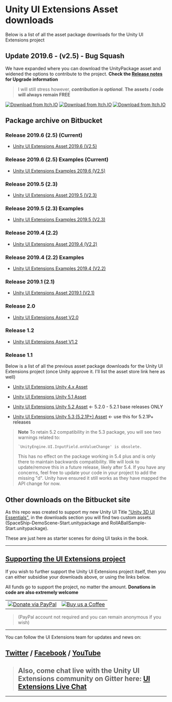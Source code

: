# Unity UI Extensions Asset downloads

Below is a list of all the asset package downloads for the Unity UI Extensions project

## Update 2019.6 - (v2.5)  - Bug Squash

We have expanded where you can download the UnityPackage asset and widened the options to contribute to the project. **Check the [Release notes](https://bitbucket.org/UnityUIExtensions/unity-ui-extensions/wiki/ReleaseNotes/RELEASENOTES) for Upgrade information**

> I will still stress however, ***contribution is optional***. **The assets / code will always remain FREE**

[![Download from Itch.IO](https://bytebucket.org/UnityUIExtensions/unity-ui-extensions/wiki/SiteImages/itchio.png)](https://unityuiextensions.itch.io/uiextensions2-0 "Download from Itch.IO")
[![Download from Itch.IO](https://bitbucket.org/UnityUIExtensions/unity-ui-extensions/wiki/SiteImages/unionassets.png)](https://unionassets.com/unity-ui-extensions "Download from Union Assets")
[![Download from Itch.IO](https://bitbucket.org/UnityUIExtensions/unity-ui-extensions/wiki/SiteImages/patreon.jpg)](https://www.patreon.com/UnityUIExtensions "Support Unity UI Extensions on Patreon & download")

## Package archive on Bitbucket

### Release 2019.6 (2.5) (Current)

* [Unity UI Extensions Asset 2019.6 (V2.5) ](https://bitbucket.org/UnityUIExtensions/unity-ui-extensions/downloads/UnityUIExtensions-2019-6.unitypackage)

### Release 2019.6 (2.5) Examples (Current)

* [Unity UI Extensions Examples 2019.6 (V2.5)](https://bitbucket.org/UnityUIExtensions/unity-ui-extensions/downloads/UnityUIExtensions-2019-6-Examples.unitypackage)

### Release 2019.5 (2.3)

* [Unity UI Extensions Asset 2019.5 (V2.3) ](https://bitbucket.org/UnityUIExtensions/unity-ui-extensions/downloads/UnityUIExtensions-2019-5.unitypackage)

### Release 2019.5 (2.3) Examples

* [Unity UI Extensions Examples 2019.5 (V2.3)](https://bitbucket.org/UnityUIExtensions/unity-ui-extensions/downloads/UnityUIExtensions-2019-5-Examples.unitypackage)

### Release 2019.4 (2.2)

* [Unity UI Extensions Asset 2019.4 (V2.2) ](https://bitbucket.org/UnityUIExtensions/unity-ui-extensions/downloads/UnityUIExtensions-2019-4.unitypackage)

### Release 2019.4 (2.2) Examples

* [Unity UI Extensions Examples 2019.4 (V2.2)](https://bitbucket.org/UnityUIExtensions/unity-ui-extensions/downloads/UnityUIExtensions-2019-4-Examples.unitypackage)

### Release 2019.1 (2.1)

* [Unity UI Extensions Asset 2019.1 (V2.1)](https://bitbucket.org/UnityUIExtensions/unity-ui-extensions/downloads/UnityUIExtensions-2019-1.unitypackage)

### Release 2.0

* [Unity UI Extensions Asset V2.0](https://bitbucket.org/UnityUIExtensions/unity-ui-extensions/downloads/UnityUIExtensions-2-0.unitypackage)

### Release 1.2

* [Unity UI Extensions Asset V1.2](https://bitbucket.org/UnityUIExtensions/unity-ui-extensions/downloads/UnityUIExtensions-1-2.unitypackage)

### Release 1.1

Below is a list of all the previous asset package downloads for the Unity UI Extensions project (once Unity approve it. I'll list the asset store link here as well)

* [Unity UI Extensions Unity 4.x Asset](https://bitbucket.org/ddreaper/unity-ui-extensions/downloads/UnityUIExtensions-4.x.unitypackage)

* [Unity UI Extensions Unity 5.1 Asset](https://bitbucket.org/ddreaper/unity-ui-extensions/downloads/UnityUIExtensions-5.1.unitypackage)

* [Unity UI Extensions Unity 5.2 Asset](https://bitbucket.org/ddreaper/unity-ui-extensions/downloads/UnityUIExtensions-5.2.unitypackage) <- 5.2.0 - 5.2.1 base releases ONLY

* [Unity UI Extensions Unity 5.3 (5.2.1P+) Asset](https://bitbucket.org/ddreaper/unity-ui-extensions/downloads/UnityUIExtensions-5.3.unitypackage) <- use this for 5.2.1P+ releases

> **Note** To retain 5.2 compatibility in the 5.3 package, you will see two warnings related to:
> ```
> `UnityEngine.UI.InputField.onValueChange' is obsolete.  
> ```
> This has no effect on the package working in 5.4 plus and is only there to maintain backwards compatibility.  We will look to update/remove this in a future release, likely after 5.4.  If you have any concerns, feel free to update your code in your project to add the missing "d".  Unity have ensured it still works as they have mapped the API change for now.

## Other downloads on the Bitbucket site

As this repo was created to support my new Unity UI Title ["Unity 3D UI Essentials"](http://bit.ly/Unity3DUIEssentials), in the downloads section you will find two custom assets (SpaceShip-DemoScene-Start.unitypackage and RollABallSample-Start.unitypackage).  

These are just here as starter scenes for doing UI tasks in the book.

-----

## [Supporting the UI Extensions project](https://www.paypal.com/cgi-bin/webscr?cmd=_s-xclick&hosted_button_id=89L8T9N6BR7LJ)

If you wish to further support the Unity UI Extensions project itself, then you can either subsidise your downloads above, or using the links below.

All funds go to support the project, no matter the amount. **Donations in code are also extremely welcome**

| | |
|---|---|
| [![Donate via PayPal](https://www.paypalobjects.com/webstatic/mktg/Logo/pp-logo-150px.png)](https://www.paypal.com/cgi-bin/webscr?cmd=_s-xclick&hosted_button_id=89L8T9N6BR7LJ "Donating via Paypal") | [![Buy us a Coffee](https://uploads-ssl.webflow.com/5c14e387dab576fe667689cf/5cbed8a4ae2b88347c06c923_BuyMeACoffee_blue-p-500.png)](https://ko-fi.com/uiextensions "Buy us a Coffee") |

> (PayPal account not required and you can remain anonymous if you wish)

-----

You can follow the UI Extensions team for updates and news on:

## [Twitter](https://twitter.com/search?q=%23unityuiextensions) / [Facebook](https://www.facebook.com/UnityUIExtensions/) / [YouTube](https://www.youtube.com/channel/UCG3gZOkmL-2rmZat4ufv28Q)

> ## Also, come chat live with the Unity UI Extensions community on Gitter here: [UI Extensions Live Chat](https://gitter.im/Unity-UI-Extensions/Lobby)

-----
